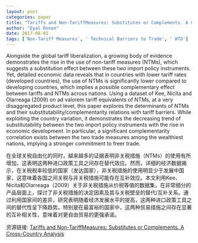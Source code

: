 ```yaml
---
layout: post
categories: paper
title: "Tariffs and Non-TariffMeasures: Substitutes or Complements. A Cross-Country Analysis"
author: "Eyal Ronen"
date: 2017-08-01
tags: ['Non-Tariff Measures', ' Technical Barriers to Trade', ' WTO']
---
```


Alongside the global tariff liberalization, a growing body of evidence demonstrates the rise in the use of non-tariff measures (NTMs), which suggests a substitution effect between these two import policy instruments. Yet, detailed economic data reveals that in countries with lower tariff rates (developed countries), the use of NTMs is significantly lower compared to developing countries, which implies a possible complementary effect between tariffs and NTMs across nations. Using a dataset of Kee, Nicita and Olarreaga (2009) on ad valorem tariff equivalents of NTMs, at a very disaggregated product level, this paper explores the determinants of NTMs and their substitutability/complementarity relations with tariff barriers. While exploiting the country variation, it demonstrates the decreasing trend of substitutability between the two import policy instruments with the rise in economic development. In particular, a significant complementarity correlation exists between the two trade measures among the wealthiest nations, implying a stronger commitment to freer trade.

在全球关税自由化的同时，越来越多的证据表明非关税措施（NTMs）的使用有所增加，这表明这两种进口政策工具之间存在替代效应。然而，详细的经济数据揭示，在关税税率较低的国家（发达国家），非关税措施的使用明显少于发展中国家，这意味着各国之间关税与非关税措施可能存在互补效应。本文利用Kee、Nicita和Olarreaga（2009）关于非关税措施从价税等值的数据集，在非常细分的产品层面上，探讨了非关税措施的决定因素及其与关税壁垒的替代/互补关系。通过利用国家间的差异，研究表明随着经济发展水平的提高，这两种进口政策工具之间的替代性呈下降趋势。特别是在最富裕的国家中，这两种贸易措施之间存在显著的互补相关性，意味着对更自由贸易的更强承诺。

资源链接: [Tariffs and Non-TariffMeasures: Substitutes or Complements. A Cross-Country Analysis](https://papers.ssrn.com/sol3/papers.cfm?abstract_id=3010212)
